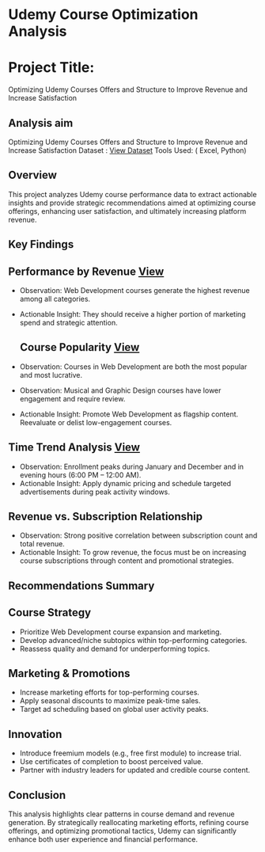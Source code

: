 # Udemy Course Optimization Analysis
# Project Title:
Optimizing Udemy Courses Offers and Structure to Improve Revenue and Increase Satisfaction

## Analysis aim
Optimizing Udemy Courses Offers and Structure to Improve Revenue and Increase Satisfaction
Dataset  : [View Dataset](https://github.com/melvix04/Udemy-analysis/blob/main/Udemy%20Dataset.csv)
Tools Used: ( Excel,  Python)

## Overview
This project analyzes Udemy course performance data to extract actionable insights and provide strategic recommendations aimed at optimizing course offerings, enhancing user satisfaction, and ultimately increasing platform revenue.

## Key Findings
## Performance by Revenue [View](https://github.com/melvix04/Udemy-analysis/blob/main/Rev.%20Performance.PNG)
- Observation: Web Development courses generate the highest revenue among all categories.
- Actionable Insight: They should receive a higher portion of marketing spend and strategic attention.

  ## Course Popularity [View](https://github.com/melvix04/Udemy-analysis/blob/main/U%20Course%20popularity.PNG)
- Observation: Courses in Web Development are both the most popular and most lucrative.
- Observation: Musical and Graphic Design courses have lower engagement and require review.
- Actionable Insight: Promote Web Development as flagship content. Reevaluate or delist low-engagement courses.


## Time Trend Analysis [View](https://github.com/melvix04/Udemy-analysis/blob/main/Time%20trend.PNG)
- Observation: Enrollment peaks during January and December and in evening hours (6:00 PM – 12:00 AM).
- Actionable Insight: Apply dynamic pricing and schedule targeted advertisements during peak activity windows.
  

## Revenue vs. Subscription Relationship
- Observation: Strong positive correlation between subscription count and total revenue.
- Actionable Insight: To grow revenue, the focus must be on increasing course subscriptions through content and promotional strategies.
## Recommendations Summary
## Course Strategy
- Prioritize Web Development course expansion and marketing.
- Develop advanced/niche subtopics within top-performing categories.
- Reassess quality and demand for underperforming topics.
## Marketing & Promotions
- Increase marketing efforts for top-performing courses.
- Apply seasonal discounts to maximize peak-time sales.
- Target ad scheduling based on global user activity peaks.
## Innovation
- Introduce freemium models (e.g., free first module) to increase trial.
- Use certificates of completion to boost perceived value.
- Partner with industry leaders for updated and credible course content.
## Conclusion
This analysis highlights clear patterns in course demand and revenue generation. By strategically reallocating marketing efforts, refining course offerings, and optimizing promotional tactics, Udemy can significantly enhance both user experience and financial performance.
